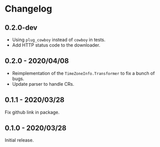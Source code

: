 # Changelog

## 0.2.0-dev

- Using `plug_cowboy` instead of `cowboy` in tests.
- Add HTTP status code to the downloader.


## 0.2.0 - 2020/04/08

- Reimplementation of the `TimeZoneInfo.Transformer` to fix a bunch of bugs.
- Update parser to handle CRs.

## 0.1.1 - 2020/03/28

Fix github link in package.

## 0.1.0 - 2020/03/28

Initial release.
